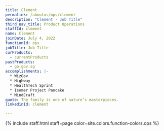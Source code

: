 ```yaml
---
title: Clement
permalink: /aboutus/ops/clement
description: "Clement - Job Title"
third_nav_title: Product Operations
staffId: clement
name: Clement
joinDate: July 4, 2022
functionId: ops
jobTitle: Job Title
curProducts:
  - currentProducts
pastProducts:
  - go.gov.sg
accomplishments: |-
  * WizGov
  * Highway
  * HealthTech Sprint
  * Isomer Project Pancake
  * MindCraft
quote: The family is one of nature’s masterpieces.
linkedinId: clement

---
```


{% include staff.html staff=page color=site.colors.function-colors.ops %}
